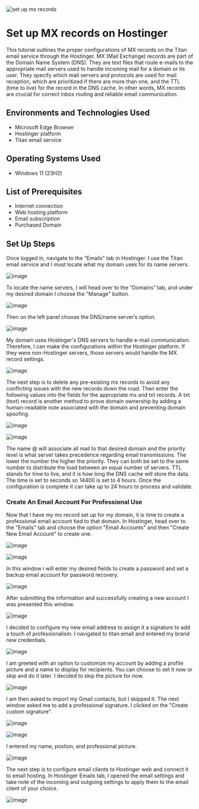![set up mx records](https://github.com/jonathansantacruz3/Set_up_MX_records/assets/151465848/35845204-6ef2-4d1a-aa7d-87d014b6dcd5)


<h1>Set up MX records on Hostinger</h1>
This tutorial outlines the proper configurations of MX records on the Titan email service through the Hostinger. MX (Mail Exchange) records are part of the Domain Name System (DNS). They are text files that route e-mails to the appropriate mail servers used to handle incoming mail for a domain or its user. They specify which mail servers and protocols are used for mail reception, which are prioritized if there are more than one, and the TTL (time to live) for the record in the DNS cache. In other words, MX records are crucial for correct inbox routing and reliable email communication.<br />



<h2>Environments and Technologies Used</h2>

- Microsoft Edge Browser
- Hostinger platform
- Titan email service 

<h2>Operating Systems Used </h2>

- Windows 11</b> (23H2)

<h2>List of Prerequisites</h2>

- Internet connection
- Web hosting platform
- Email subscription
- Purchased Domain

<h2>Set Up Steps</h2>

Once logged in, navigate to the “Emails” tab in Hostinger. I use the Titan email service and I must locate what my domain uses for its name servers. 

![image](https://github.com/jonathansantacruz3/Set_up_MX_records/assets/151465848/aee684bf-85b1-4441-96c8-478244471841)





To locate the name servers, I will head over to the “Domains” tab, and under my desired domain I choose the "Manage" button. 
 
![image](https://github.com/jonathansantacruz3/Set_up_MX_records/assets/151465848/11cf9f1a-8ab2-413a-8a69-2f9eb17f0765)
 
 
Then on the left panel choose the DNS/name server’s option. 
 
![image](https://github.com/jonathansantacruz3/Set_up_MX_records/assets/151465848/bcbde9f7-1391-486b-9b9a-35da59276a54)
 
 
My domain uses Hostinger's DNS servers to handle e-mail communication. Therefore, I can make the configurations within the Hostinger platform. If they were non-Hostinger servers, those servers would handle the MX record settings. 
 
![image](https://github.com/jonathansantacruz3/Set_up_MX_records/assets/151465848/b2943d8e-b617-400a-8bec-9d5b3574f73e)
 
 
The next step is to delete any pre-existing mx records to avoid any conflicting issues with the new records down the road. Then enter the following values into the fields for the appropriate mx and txt records. A txt (text) record is another method to prove domain ownership by adding a human-readable note associated with the domain and preventing domain spoofing. 

 
![image](https://github.com/jonathansantacruz3/Set_up_MX_records/assets/151465848/1fb13d8c-9c77-428a-b8f5-79187258f938)

![image](https://github.com/jonathansantacruz3/Set_up_MX_records/assets/151465848/b13a039f-8872-4f40-be80-33012a7db133)

 
The name @ will associate all mail to that desired domain and the priority level is what server takes precedence regarding email transmissions. The lower the number the higher the priority. They can both be set to the same number to distribute the load between an equal number of servers. TTL stands for time to live, and it is how long the DNS cache will store the data. The time is set to seconds so 14400 is set to 4 hours. Once the configuration is complete it can take up to 24 hours to process and validate.

<h3>Create An Email Account For Professional Use</h3>

Now that I have my mx record set up for my domain, it is time to create a professional email account tied to that domain. In Hostinger, head over to the "Emails" tab and choose the option "Email Accounts" and then "Create New Email Account" to create one. 

![image](https://github.com/jonathansantacruz3/Set_up_MX_records/assets/151465848/75a7b824-4cad-451e-a959-02899e98e4f8)

![image](https://github.com/jonathansantacruz3/Set_up_MX_records/assets/151465848/9fcc606a-b0ef-47b0-8092-743969404fac)

In this window i will enter my desired fields to create a password and set a backup email account for password recovery. 

![image](https://github.com/jonathansantacruz3/Set_up_MX_records/assets/151465848/97d76729-ea84-4c79-b332-395a39dd92db)

After submitting the information and successfully creating a new account I was presented this window. 

![image](https://github.com/jonathansantacruz3/Set_up_MX_records/assets/151465848/b6ed67e4-d2ce-43e0-9d38-df754b1d27a2)

I decided to configure my new email address to assign it a signature to add a touch of professionalism. I navigated to titan.email and entered my brand new credentials. 

![image](https://github.com/jonathansantacruz3/Set_up_MX_records/assets/151465848/7f5c1867-caf6-4bde-9564-46e5facd6ecc)

I am greeted with an option to customize my account by adding a profile picture and a name to display for recipients. You can choose to set it now or skip and do it later. I decided to skip the picture for now.  

![image](https://github.com/jonathansantacruz3/Set_up_MX_records/assets/151465848/2b0bc3a6-4860-4be0-9832-53b292e4cdcf)

I am then asked to import my Gmail contacts, but I skipped it. The next window asked me to add a professional signature. I clicked on the "Create custom signature". 

![image](https://github.com/jonathansantacruz3/Set_up_MX_records/assets/151465848/75af06d1-7d36-427c-bea5-8792b823c7bd)

![image](https://github.com/jonathansantacruz3/Set_up_MX_records/assets/151465848/a3742c67-1f64-4c04-9d06-a69b2c4e9a50)

I entered my name, postion, and professional picture. 

![image](https://github.com/jonathansantacruz3/Set_up_MX_records/assets/151465848/f30132d0-f209-43c8-ae4a-5ecfe36bac48)

The next step is to configure email clients to Hostinger web and connect it to email hosting. In Hostinger Emails tab, I opened the email settings and take note of the incoming and outgoing settings to apply them to the email client of your choice. 

![image](https://github.com/jonathansantacruz3/Set_up_MX_records/assets/151465848/253edab9-5847-48a4-8733-70bdea035782)




